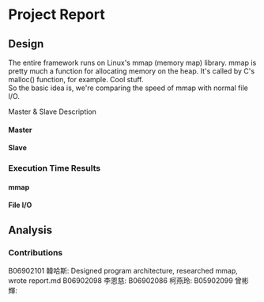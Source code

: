 # Project Report

## Design
The entire framework runs on Linux's mmap (memory map) library. mmap is pretty much a function for allocating memory on the heap. It's called by C's malloc() function, for example. Cool stuff.<br>
So the basic idea is, we're comparing the speed of mmap with normal file I/O.<br>

Master & Slave Description <br>
#### Master


#### Slave


### Execution Time Results
#### mmap
#### File I/O

## Analysis

### Contributions
B06902101 韓哈斯: Designed program architecture, researched mmap, wrote report.md
B06902098 李恩慈: 
B06902086 柯燕玲: 
B05902099 曾彬輝: 
